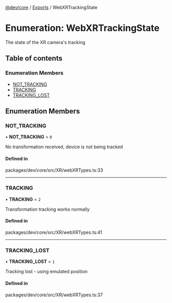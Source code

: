 [@dev/core](../README.md) / [Exports](../modules.md) / WebXRTrackingState

# Enumeration: WebXRTrackingState

The state of the XR camera's tracking

## Table of contents

### Enumeration Members

- [NOT\_TRACKING](WebXRTrackingState.md#not_tracking)
- [TRACKING](WebXRTrackingState.md#tracking)
- [TRACKING\_LOST](WebXRTrackingState.md#tracking_lost)

## Enumeration Members

### NOT\_TRACKING

• **NOT\_TRACKING** = ``0``

No transformation received, device is not being tracked

#### Defined in

packages/dev/core/src/XR/webXRTypes.ts:33

___

### TRACKING

• **TRACKING** = ``2``

Transformation tracking works normally

#### Defined in

packages/dev/core/src/XR/webXRTypes.ts:41

___

### TRACKING\_LOST

• **TRACKING\_LOST** = ``1``

Tracking lost - using emulated position

#### Defined in

packages/dev/core/src/XR/webXRTypes.ts:37

